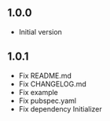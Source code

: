 ## 1.0.0

* Initial version

## 1.0.1

* Fix README.md
* Fix CHANGELOG.md
* Fix example
* Fix pubspec.yaml
* Fix dependency Initializer